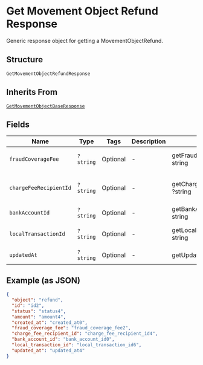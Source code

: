 
# Get Movement Object Refund Response

Generic response object for getting a MovementObjectRefund.

## Structure

`GetMovementObjectRefundResponse`

## Inherits From

[`GetMovementObjectBaseResponse`](../../doc/models/get-movement-object-base-response.md)

## Fields

| Name | Type | Tags | Description | Getter | Setter |
|  --- | --- | --- | --- | --- | --- |
| `fraudCoverageFee` | `?string` | Optional | - | getFraudCoverageFee(): ?string | setFraudCoverageFee(?string fraudCoverageFee): void |
| `chargeFeeRecipientId` | `?string` | Optional | - | getChargeFeeRecipientId(): ?string | setChargeFeeRecipientId(?string chargeFeeRecipientId): void |
| `bankAccountId` | `?string` | Optional | - | getBankAccountId(): ?string | setBankAccountId(?string bankAccountId): void |
| `localTransactionId` | `?string` | Optional | - | getLocalTransactionId(): ?string | setLocalTransactionId(?string localTransactionId): void |
| `updatedAt` | `?string` | Optional | - | getUpdatedAt(): ?string | setUpdatedAt(?string updatedAt): void |

## Example (as JSON)

```json
{
  "object": "refund",
  "id": "id2",
  "status": "status4",
  "amount": "amount4",
  "created_at": "created_at0",
  "fraud_coverage_fee": "fraud_coverage_fee2",
  "charge_fee_recipient_id": "charge_fee_recipient_id4",
  "bank_account_id": "bank_account_id0",
  "local_transaction_id": "local_transaction_id6",
  "updated_at": "updated_at4"
}
```

